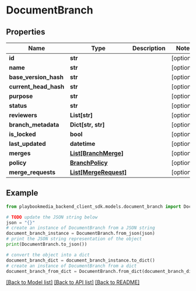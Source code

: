 # DocumentBranch


## Properties

Name | Type | Description | Notes
------------ | ------------- | ------------- | -------------
**id** | **str** |  | [optional] 
**name** | **str** |  | [optional] 
**base_version_hash** | **str** |  | [optional] 
**current_head_hash** | **str** |  | [optional] 
**purpose** | **str** |  | [optional] 
**status** | **str** |  | [optional] 
**reviewers** | **List[str]** |  | [optional] 
**branch_metadata** | **Dict[str, str]** |  | [optional] 
**is_locked** | **bool** |  | [optional] 
**last_updated** | **datetime** |  | [optional] 
**merges** | [**List[BranchMerge]**](BranchMerge.md) |  | [optional] 
**policy** | [**BranchPolicy**](BranchPolicy.md) |  | [optional] 
**merge_requests** | [**List[MergeRequest]**](MergeRequest.md) |  | [optional] 

## Example

```python
from playbookmedia_backend_client_sdk.models.document_branch import DocumentBranch

# TODO update the JSON string below
json = "{}"
# create an instance of DocumentBranch from a JSON string
document_branch_instance = DocumentBranch.from_json(json)
# print the JSON string representation of the object
print(DocumentBranch.to_json())

# convert the object into a dict
document_branch_dict = document_branch_instance.to_dict()
# create an instance of DocumentBranch from a dict
document_branch_from_dict = DocumentBranch.from_dict(document_branch_dict)
```
[[Back to Model list]](../README.md#documentation-for-models) [[Back to API list]](../README.md#documentation-for-api-endpoints) [[Back to README]](../README.md)


